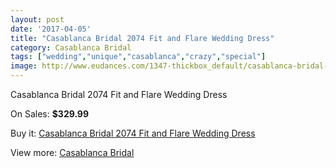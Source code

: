 ```yaml
---
layout: post
date: '2017-04-05'
title: "Casablanca Bridal 2074 Fit and Flare Wedding Dress"
category: Casablanca Bridal
tags: ["wedding","unique","casablanca","crazy","special"]
image: http://www.eudances.com/1347-thickbox_default/casablanca-bridal-2074-fit-and-flare-wedding-dress.jpg
---
```

Casablanca Bridal 2074 Fit and Flare Wedding Dress

On Sales: **$329.99**
<a href="https://www.eudances.com/en/casablanca-bridal/475-casablanca-bridal-2074-fit-and-flare-wedding-dress.html"><amp-img layout="responsive" width="600" height="600" src="//www.eudances.com/1347-thickbox_default/casablanca-bridal-2074-fit-and-flare-wedding-dress.jpg" alt="Casablanca Bridal 2074 Fit and Flare Wedding Dress 0" /></a>
<a href="https://www.eudances.com/en/casablanca-bridal/475-casablanca-bridal-2074-fit-and-flare-wedding-dress.html"><amp-img layout="responsive" width="600" height="600" src="//www.eudances.com/1349-thickbox_default/casablanca-bridal-2074-fit-and-flare-wedding-dress.jpg" alt="Casablanca Bridal 2074 Fit and Flare Wedding Dress 1" /></a>
<a href="https://www.eudances.com/en/casablanca-bridal/475-casablanca-bridal-2074-fit-and-flare-wedding-dress.html"><amp-img layout="responsive" width="600" height="600" src="//www.eudances.com/1348-thickbox_default/casablanca-bridal-2074-fit-and-flare-wedding-dress.jpg" alt="Casablanca Bridal 2074 Fit and Flare Wedding Dress 2" /></a>

Buy it: [Casablanca Bridal 2074 Fit and Flare Wedding Dress](https://www.eudances.com/en/casablanca-bridal/475-casablanca-bridal-2074-fit-and-flare-wedding-dress.html "Casablanca Bridal 2074 Fit and Flare Wedding Dress")

View more: [Casablanca Bridal](https://www.eudances.com/en/4-casablanca-bridal "Casablanca Bridal")